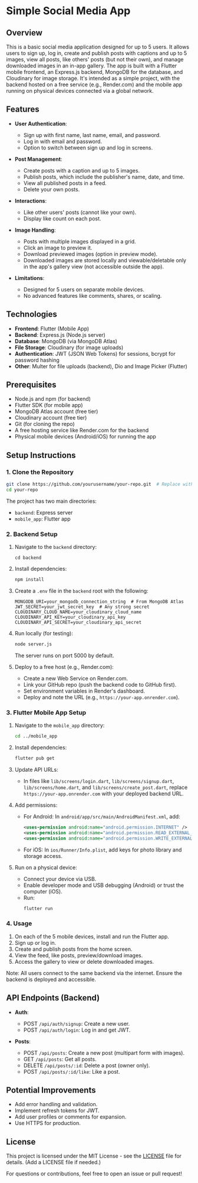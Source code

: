 # Simple Social Media App

## Overview
This is a basic social media application designed for up to 5 users. It allows users to sign up, log in, create and publish posts with captions and up to 5 images, view all posts, like others' posts (but not their own), and manage downloaded images in an in-app gallery. The app is built with a Flutter mobile frontend, an Express.js backend, MongoDB for the database, and Cloudinary for image storage. It's intended as a simple project, with the backend hosted on a free service (e.g., Render.com) and the mobile app running on physical devices connected via a global network.

## Features
- **User Authentication**:
  - Sign up with first name, last name, email, and password.
  - Log in with email and password.
  - Option to switch between sign up and log in screens.

- **Post Management**:
  - Create posts with a caption and up to 5 images.
  - Publish posts, which include the publisher's name, date, and time.
  - View all published posts in a feed.
  - Delete your own posts.

- **Interactions**:
  - Like other users' posts (cannot like your own).
  - Display like count on each post.

- **Image Handling**:
  - Posts with multiple images displayed in a grid.
  - Click an image to preview it.
  - Download previewed images (option in preview mode).
  - Downloaded images are stored locally and viewable/deletable only in the app's gallery view (not accessible outside the app).

- **Limitations**:
  - Designed for 5 users on separate mobile devices.
  - No advanced features like comments, shares, or scaling.

## Technologies
- **Frontend**: Flutter (Mobile App)
- **Backend**: Express.js (Node.js server)
- **Database**: MongoDB (via MongoDB Atlas)
- **File Storage**: Cloudinary (for image uploads)
- **Authentication**: JWT (JSON Web Tokens) for sessions, bcrypt for password hashing
- **Other**: Multer for file uploads (backend), Dio and Image Picker (Flutter)

## Prerequisites
- Node.js and npm (for backend)
- Flutter SDK (for mobile app)
- MongoDB Atlas account (free tier)
- Cloudinary account (free tier)
- Git (for cloning the repo)
- A free hosting service like Render.com for the backend
- Physical mobile devices (Android/iOS) for running the app

## Setup Instructions

### 1. Clone the Repository
```bash
git clone https://github.com/yourusername/your-repo.git  # Replace with your repo URL
cd your-repo
```

The project has two main directories:
- `backend`: Express server
- `mobile_app`: Flutter app

### 2. Backend Setup
1. Navigate to the `backend` directory:
   ```bash:disable-run
   cd backend
   ```

2. Install dependencies:
   ```bash
   npm install
   ```

3. Create a `.env` file in the `backend` root with the following:
   ```
   MONGODB_URI=your_mongodb_connection_string  # From MongoDB Atlas
   JWT_SECRET=your_jwt_secret_key  # Any strong secret
   CLOUDINARY_CLOUD_NAME=your_cloudinary_cloud_name
   CLOUDINARY_API_KEY=your_cloudinary_api_key
   CLOUDINARY_API_SECRET=your_cloudinary_api_secret
   ```

4. Run locally (for testing):
   ```bash
   node server.js
   ```
   The server runs on port 5000 by default.

5. Deploy to a free host (e.g., Render.com):
   - Create a new Web Service on Render.com.
   - Link your GitHub repo (push the backend code to GitHub first).
   - Set environment variables in Render's dashboard.
   - Deploy and note the URL (e.g., `https://your-app.onrender.com`).

### 3. Flutter Mobile App Setup
1. Navigate to the `mobile_app` directory:
   ```bash
   cd ../mobile_app
   ```

2. Install dependencies:
   ```bash
   flutter pub get
   ```

3. Update API URLs:
   - In files like `lib/screens/login.dart`, `lib/screens/signup.dart`, `lib/screens/home.dart`, and `lib/screens/create_post.dart`, replace `https://your-app.onrender.com` with your deployed backend URL.

4. Add permissions:
   - For Android: In `android/app/src/main/AndroidManifest.xml`, add:
     ```xml
     <uses-permission android:name="android.permission.INTERNET" />
     <uses-permission android:name="android.permission.READ_EXTERNAL_STORAGE" />
     <uses-permission android:name="android.permission.WRITE_EXTERNAL_STORAGE" />
     ```
   - For iOS: In `ios/Runner/Info.plist`, add keys for photo library and storage access.

5. Run on a physical device:
   - Connect your device via USB.
   - Enable developer mode and USB debugging (Android) or trust the computer (iOS).
   - Run:
     ```bash
     flutter run
     ```

### 4. Usage
1. On each of the 5 mobile devices, install and run the Flutter app.
2. Sign up or log in.
3. Create and publish posts from the home screen.
4. View the feed, like posts, preview/download images.
5. Access the gallery to view or delete downloaded images.

Note: All users connect to the same backend via the internet. Ensure the backend is deployed and accessible.

## API Endpoints (Backend)
- **Auth**:
  - POST `/api/auth/signup`: Create a new user.
  - POST `/api/auth/login`: Log in and get JWT.

- **Posts**:
  - POST `/api/posts`: Create a new post (multipart form with images).
  - GET `/api/posts`: Get all posts.
  - DELETE `/api/posts/:id`: Delete a post (owner only).
  - POST `/api/posts/:id/like`: Like a post.

## Potential Improvements
- Add error handling and validation.
- Implement refresh tokens for JWT.
- Add user profiles or comments for expansion.
- Use HTTPS for production.

## License
This project is licensed under the MIT License - see the [LICENSE](LICENSE) file for details. (Add a LICENSE file if needed.)

For questions or contributions, feel free to open an issue or pull request!